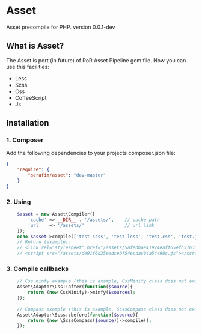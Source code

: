 Asset
=====
Asset precompile for PHP.
version 0.0.1-dev

## What is Asset?

The Asset is port (in future) of RoR Asset Pipeline gem file. Now you can use this facilities:
- Less
- Scss
- Css
- CoffeeScript
- Js

## Installation

### 1. Composer

Add the following dependencies to your projects composer.json file:
```json
{
    "require": {
        "serafim/asset": "dev-master"
    }
}
```

### 2. Using
```php
    $asset = new Asset\Compiler([
        'cache' => __DIR__ . '/assets/',    // cache path
        'url'   => '/assets/'               // url link
    ]);
    echo $asset->compile(['test.scss', 'test.less', 'test.css', 'test.js', 'test.coffee']);
    // Return (example):
    // <link rel="stylesheet" href="/assets/5afedbae41974eaff65efc5163165f83.css" />
    // <script src="/assets/de91f6d25eedcebf54ecdac04a54490c.js"></script>
```
### 3. Compile callbacks
```php
    // Css minfy example (this is example, CssMinify class does not exist)
    Asset\Adaptor\Css::after(function($source){
        return (new CssMinify)->minfy($sources);
    });
    
    // Compass example (this is example, ScssCompass class does not exist)
    Asset\Adaptor\Scss::before(function($source){
        return (new \ScssCompass($source))->compile();
    });
```
